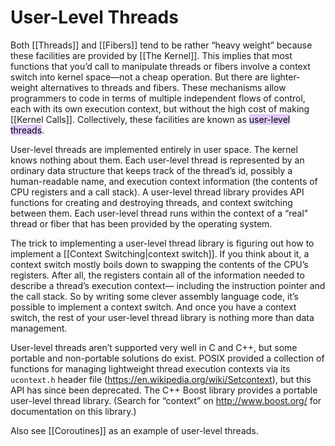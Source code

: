 # User-Level Threads

Both [[Threads]] and [[Fibers]] tend to be rather “heavy weight” because these facilities are provided by [[The Kernel]]. This implies that most functions that you’d call to manipulate threads or fibers involve a context switch into kernel space—not a cheap operation. But there are lighter-weight alternatives to threads and fibers. These mechanisms allow programmers to code in terms of multiple independent flows of control, each with its own execution context, but without the high cost of making [[Kernel Calls]]. Collectively, these facilities are known as <mark style="background: #D2B3FFA6;">user-level threads</mark>.

User-level threads are implemented entirely in user space. The kernel knows nothing about them. Each user-level thread is represented by an ordinary data structure that keeps track of the thread’s id, possibly a human-readable name, and execution context information (the contents of CPU registers and a call stack). A user-level thread library provides API functions for creating and destroying threads, and context switching between them. Each user-level thread runs within the context of a “real” thread or fiber that has been provided by the operating system.
 
The trick to implementing a user-level thread library is figuring out how to implement a [[Context Switching|context switch]]. If you think about it, a context switch mostly boils down to swapping the contents of the CPU’s registers. After all, the registers contain all of the information needed to describe a thread’s execution context— including the instruction pointer and the call stack. So by writing some clever assembly language code, it’s possible to implement a context switch. And once you have a context switch, the rest of your user-level thread library is nothing more than data management.

User-level threads aren’t supported very well in C and C++, but some portable and non-portable solutions do exist. POSIX provided a collection of functions for managing lightweight thread execution contexts via its `ucontext.h` header file (https://en.wikipedia.org/wiki/Setcontext), but this API has since been deprecated. The C++ Boost library provides a portable user-level thread library. (Search for “context” on http://www.boost.org/ for documentation on this library.)

Also see [[Coroutines]] as an example of user-level threads. 